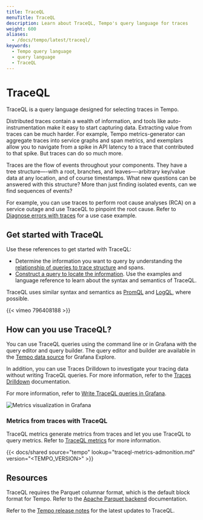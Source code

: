 ```yaml
---
title: TraceQL
menuTitle: TraceQL
description: Learn about TraceQL, Tempo's query language for traces
weight: 600
aliases:
  - /docs/tempo/latest/traceql/
keywords:
  - Tempo query language
  - query language
  - TraceQL
---
```


<!-- TraceQL pages are mounted in GET. Refer to params.yaml in the website repo. -->

# TraceQL

TraceQL is a query language designed for selecting traces in Tempo.

Distributed traces contain a wealth of information, and tools like auto-instrumentation make it easy to start capturing data. Extracting value from traces can be much harder.
For example, Tempo metrics-generator can aggregate traces into service graphs and span metrics, and exemplars allow you to navigate from a spike in API latency to a trace that contributed to that spike.
But traces can do so much more.

Traces are the flow of events throughout your components.
They have a tree structure—-with a root, branches, and leaves—-arbitrary key/value data at any location, and of course timestamps.
What new questions can be answered with this structure? More than just finding isolated events, can we find sequences of events?

For example, you can use traces to perform root cause analyses (RCA) on a service outage and use TraceQL to pinpoint the root cause. Refer to [Diagnose errors with traces](/docs/tempo/<TEMPO_VERSION>/solutions-with-traces/traces-diagnose-errors/#diagnose-errors-with-traces) for a use case example.

## Get started with TraceQL

Use these references to get started with TraceQL:

- Determine the information you want to query by understanding the [relationship of queries to trace structure](https://grafana.com/docs/tempo/<TEMPO_VERSION>/traceql/structure/) and spans.
- [Construct a query to locate the information](https://grafana.com/docs/tempo/<TEMPO_VERSION>/traceql/construct-traceql-queries/). Use the examples and language reference to learn about the syntax and semantics of TraceQL.

TraceQL uses similar syntax and semantics as [PromQL](/blog/2020/02/04/introduction-to-promql-the-prometheus-query-language/) and [LogQL](/docs/loki/latest/logql/), where possible.

{{< vimeo 796408188 >}}

## How can you use TraceQL?

You can use TraceQL queries using the command line or in Grafana with the query editor and query builder.
The query editor and builder are available in the [Tempo data source](https://grafana.com/docs/grafana/<GRAFANA_VERSION>/datasources/tempo/) for Grafana Explore.

In addition, you can use Traces Drilldown to investigate your tracing data without writing TraceQL queries.
For more information, refer to the [Traces Drilldown](https://grafana.com/docs/grafana/<GRAFANA_VERSION>/explore/simplified-exploration/traces/) documentation.

For more information, refer to [Write TraceQL queries in Grafana](http://grafana.com/docs/tempo/<TEMPO_VERSION>/traceql/query-editor/).

![Metrics visualization in Grafana](/media/docs/tempo/metrics-explore-sapmle-v2.7.png)

### Metrics from traces with TraceQL

TraceQL metrics generate metrics from traces and let you use TraceQL to query metrics.
Refer to [TraceQL metrics](https://grafana.com/docs/tempo/<TEMPO_VERSION>/metrics-from-traces/metrics-queries/) for more information.

{{< docs/shared source="tempo" lookup="traceql-metrics-admonition.md" version="<TEMPO_VERSION>" >}}

## Resources

TraceQL requires the Parquet columnar format, which is the default block format for Tempo. Refer to the [Apache Parquet backend](http://grafana.com/docs/tempo/<TEMPO_VERSION>/configuration/parquet) documentation.

Refer to the [Tempo release notes](https://grafana.com/docs/tempo/<TEMPO_VERSION>/release-notes/) for the latest updates to TraceQL.
